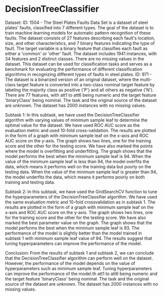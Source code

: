 # DecisionTreeClassifier
Dataset:
ID: 1504 - The Steel Plates Faults Data Set is a dataset of steel plates' faults, classified into 7 different
types. The goal of the dataset is to train machine learning models for automatic pattern recognition of
these faults. The dataset consists of 27 features describing each fault's location, size, and other
characteristics, and 7 binary features indicating the type of fault. The target variable is a binary feature
that classifies each fault as either a 'common' or 'other' fault. The dataset includes 1941 instances, with
34 features and 2 distinct classes. There are no missing values in the dataset. This dataset can be used
for classification tasks and serves as a benchmark for evaluating the performance of different
classification algorithms in recognizing different types of faults in steel plates.
ID: 971 - The dataset is a binarized version of an original dataset, where the multi-class target feature
is converted into a two-class nominal target feature by labeling the majority class as positive ('P') and
all others as negative ('N'). There are 77 features, with att1 to att6 being numeric and the target feature
'binaryClass' being nominal. The task and the original source of the dataset are unknown. The dataset
has 2000 instances with no missing values.

Subtask 1:
In this subtask, we have used the DecisionTreeClassifier algorithm with varying values of minimum
sample leaf to determine the optimal value for the dataset. We have used ROC AUC score as the
evaluation metric and used 10-fold cross-validation. The results are plotted in the form of a graph with
minimum sample leaf on the x-axis and ROC AUC score on the y-axis. The graph shows two lines, one
for the training score and the other for the testing score. We have also marked the points where the
model is overfitting and underfitting.
The graph shows that the model performs the best when the minimum sample leaf is 94. When the value
of the minimum sample leaf is less than 94, the model overfits the data, which means it performs well
on the training data but poorly on the testing data. When the value of the minimum sample leaf is greater
than 94, the model underfits the data, which means it performs poorly on both training and testing data.

Subtask 2:
In this subtask, we have used the GridSearchCV function to tune the hyperparameters of the
DecisionTreeClassifier algorithm. We have used the same evaluation metric and 10-fold crossvalidation
as in subtask 1. The results are plotted in the form of a graph with minimum sample leaf on
the x-axis and ROC AUC score on the y-axis. The graph shows two lines, one for the training score and
the other for the testing score. We have also marked the best parameter value on the graph.
The graph shows that the model performs the best when the minimum sample leaf is 93. The
performance of the model is slightly better than the model trained in subtask 1 with minimum sample
leaf value of 94. The results suggest that tuning hyperparameters can improve the performance of the
model.

Conclusion:
From the results of subtask 1 and subtask 2, we can conclude that the DecisionTreeClassifier algorithm
can perform well on the dataset. However, the performance of the model depends on the value of
hyperparameters such as minimum sample leaf. Tuning hyperparameters can improve the performance
of the model.th att1 to att6 being numeric and the target feature 'binaryClass' being nominal. The task
and the original source of the dataset are unknown. The dataset has 2000 instances with no missing
values.

